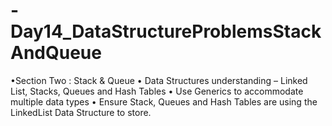 # -Day14_DataStructureProblemsStackAndQueue
•Section Two : Stack &amp; Queue • Data Structures understanding – Linked List, Stacks, Queues and Hash Tables • Use Generics to accommodate multiple data types • Ensure Stack, Queues and Hash Tables are using the LinkedList Data Structure to store.
